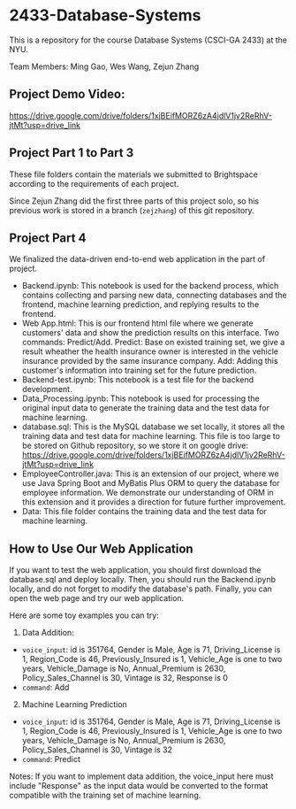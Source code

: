 # 2433-Database-Systems
This is a repository for the course Database Systems (CSCI-GA 2433) at the NYU.

Team Members: Ming Gao, Wes Wang, Zejun Zhang

## Project Demo Video: 
https://drive.google.com/drive/folders/1xjBEifMORZ6zA4jdlV1jv2ReRhV-jtMt?usp=drive_link

## Project Part 1 to Part 3
These file folders contain the materials we submitted to Brightspace according to the requirements of each project.

Since Zejun Zhang did the first three parts of this project solo, so his previous work is stored in a branch (`zejzhang`) of this git repository. 

## Project Part 4
We finalized the data-driven end-to-end web application in the part of project.

- Backend.ipynb: This notebook is used for the backend process, which contains collecting and parsing new data, connecting databases and the frontend, machine learning prediction, and replying results to the frontend.
- Web App.html: This is our frontend html file where we generate customers' data and show the prediction results on this interface. Two commands: Predict/Add. Predict: Base on existed training set, we give a result wheather the health insurance owner is interested in the vehicle insurance provided by the same insurance company. Add: Adding this customer's information into training set for the future prediction.
- Backend-test.ipynb: This notebook is a test file for the backend development.
- Data_Processing.ipynb: This notebook is used for processing the original input data to generate the training data and the test data for machine learning.
- database.sql: This is the MySQL database we set locally, it stores all the training data and test data for machine learning. This file is too large to be stored on Github repository, so we store it on google drive: https://drive.google.com/drive/folders/1xjBEifMORZ6zA4jdlV1jv2ReRhV-jtMt?usp=drive_link
- EmployeeController.java: This is an extension of our project, where we use Java Spring Boot and MyBatis Plus ORM to query the database for employee information. We demonstrate our understanding of ORM in this extension and it provides a direction for future further improvement.
- Data: This file folder contains the training data and the test data for machine learning.

## How to Use Our Web Application
If you want to test the web application, you should first download the database.sql and deploy locally. Then, you should run the Backend.ipynb locally, and do not forget to modify the database's path. Finally, you can open the web page and try our web application.

Here are some toy examples you can try:

1. Data Addition:
- `voice_input`: id is 351764, Gender is Male, Age is 71, Driving_License is 1, Region_Code is 46, Previously_Insured is 1, Vehicle_Age is one to two years, Vehicle_Damage is No, Annual_Premium is 2630, Policy_Sales_Channel is 30, Vintage is 32, Response is 0
- `command`: Add

2. Machine Learning Prediction
-  `voice_input`: id is 351764, Gender is Male, Age is 71, Driving_License is 1, Region_Code is 46, Previously_Insured is 1, Vehicle_Age is one to two years, Vehicle_Damage is No, Annual_Premium is 2630, Policy_Sales_Channel is 30, Vintage is 32
- `command`: Predict

Notes: If you want to implement data addition, the voice_input here must include "Response" as the input data would be converted to the format compatible with the training set of machine learning.
